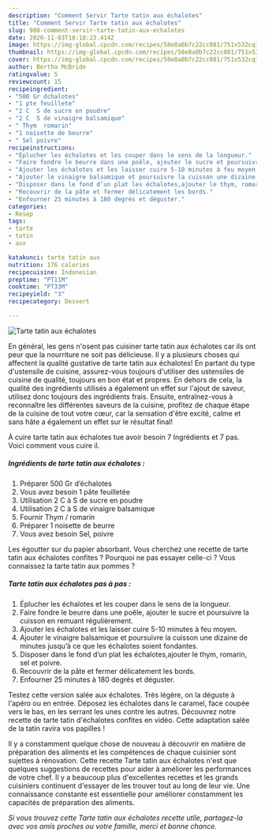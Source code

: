 ```yaml
---
description: "Comment Servir Tarte tatin aux échalotes"
title: "Comment Servir Tarte tatin aux échalotes"
slug: 980-comment-servir-tarte-tatin-aux-echalotes
date: 2020-11-03T18:18:23.414Z
image: https://img-global.cpcdn.com/recipes/58e8a0b7c22cc081/751x532cq70/tarte-tatin-aux-echalotes-photo-principale-de-la-recette.jpg
thumbnail: https://img-global.cpcdn.com/recipes/58e8a0b7c22cc081/751x532cq70/tarte-tatin-aux-echalotes-photo-principale-de-la-recette.jpg
cover: https://img-global.cpcdn.com/recipes/58e8a0b7c22cc081/751x532cq70/tarte-tatin-aux-echalotes-photo-principale-de-la-recette.jpg
author: Bertha McBride
ratingvalue: 5
reviewcount: 15
recipeingredient:
- "500 Gr dchalotes"
- "1 pte feuillete"
- "2 C  S de sucre en poudre"
- "2 C  S de vinaigre balsamique"
- " Thym  romarin"
- "1 noisette de beurre"
- " Sel poivre"
recipeinstructions:
- "Éplucher les échalotes et les couper dans le sens de la longueur."
- "Faire fondre le beurre dans une poêle, ajouter le sucre et poursuivre la cuisson en remuant régulièrement."
- "Ajouter les échalotes et les laisser cuire 5-10 minutes à feu moyen."
- "Ajouter le vinaigre balsamique et poursuivre la cuisson une dizaine de minutes jusqu’à ce que les échalotes soient fondantes."
- "Disposer dans le fond d’un plat les échalotes,ajouter le thym, romarin, sel et poivre."
- "Recouvrir de la pâte et fermer délicatement les bords."
- "Enfourner 25 minutes à 180 degrés et déguster."
categories:
- Resep
tags:
- tarte
- tatin
- aux

katakunci: tarte tatin aux 
nutrition: 176 calories
recipecuisine: Indonesian
preptime: "PT11M"
cooktime: "PT33M"
recipeyield: "3"
recipecategory: Dessert

---
```



![Tarte tatin aux échalotes](https://img-global.cpcdn.com/recipes/58e8a0b7c22cc081/751x532cq70/tarte-tatin-aux-echalotes-photo-principale-de-la-recette.jpg)

En général, les gens n'osent pas cuisiner tarte tatin aux échalotes car ils ont peur que la nourriture ne soit pas délicieuse. Il y a plusieurs choses qui affectent la qualité gustative de tarte tatin aux échalotes! En partant du type d'ustensile de cuisine, assurez-vous toujours d'utiliser des ustensiles de cuisine de qualité, toujours en bon état et propres. En dehors de cela, la qualité des ingrédients utilisés a également un effet sur l'ajout de saveur, utilisez donc toujours des ingrédients frais. Ensuite, entraînez-vous à reconnaître les différentes saveurs de la cuisine, profitez de chaque étape de la cuisine de tout votre cœur, car la sensation d'être excité, calme et sans hâte a également un effet sur le résultat final!

<!--inarticleads1-->

À cuire tarte tatin aux échalotes tue avoir besoin 7 Ingrédients et 7 pas. Voici comment vous cuire il.

##### Ingrédients de tarte tatin aux échalotes :

1. Préparer 500 Gr d’échalotes
1. Vous avez besoin 1 pâte feuilletée
1. Utilisation 2 C à S de sucre en poudre
1. Utilisation 2 C à S de vinaigre balsamique
1. Fournir  Thym / romarin
1. Préparer 1 noisette de beurre
1. Vous avez besoin  Sel, poivre


Les égoutter sur du papier absorbant. Vous cherchez une recette de tarte tatin aux échalotes confites ? Pourquoi ne pas essayer celle-ci ? Vous connaissez la tarte tatin aux pommes ? 

<!--inarticleads2-->

##### Tarte tatin aux échalotes pas à pas :

1. Éplucher les échalotes et les couper dans le sens de la longueur.
1. Faire fondre le beurre dans une poêle, ajouter le sucre et poursuivre la cuisson en remuant régulièrement.
1. Ajouter les échalotes et les laisser cuire 5-10 minutes à feu moyen.
1. Ajouter le vinaigre balsamique et poursuivre la cuisson une dizaine de minutes jusqu’à ce que les échalotes soient fondantes.
1. Disposer dans le fond d’un plat les échalotes,ajouter le thym, romarin, sel et poivre.
1. Recouvrir de la pâte et fermer délicatement les bords.
1. Enfourner 25 minutes à 180 degrés et déguster.


Testez cette version salée aux échalotes. Très légère, on la déguste à l&#39;apéro ou en entrée. Déposez les échalotes dans le caramel, face coupée vers le bas, en les serrant les unes contre les autres. Découvrez notre recette de tarte tatin d&#39;échalotes confites en vidéo. Cette adaptation salée de la tatin ravira vos papilles ! 

<!--inarticleads1-->

<p>
Il y a constamment quelque chose de nouveau à découvrir en matière de préparation des aliments et les compétences de chaque cuisinier sont sujettes à rénovation. Cette recette Tarte tatin aux échalotes n'est que quelques suggestions de recettes pour aider à améliorer les performances de votre chef. Il y a beaucoup plus d'excellentes recettes et les grands cuisiniers continuent d'essayer de les trouver tout au long de leur vie. Une connaissance constante est essentielle pour améliorer constamment les capacités de préparation des aliments.
</p>

<p>
<i>Si vous trouvez cette Tarte tatin aux échalotes recette utile, partagez-la avec vos amis proches ou votre famille, merci et bonne chance.</i>
</p>

